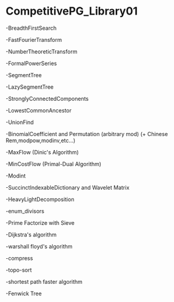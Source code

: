 # CompetitivePG_Library01
-BreadthFirstSearch

-FastFourierTransform

-NumberTheoreticTransform

-FormalPowerSeries

-SegmentTree 

-LazySegmentTree

-StronglyConnectedComponents

-LowestCommonAncestor

-UnionFind

-BinomialCoefficient and Permutation (arbitrary mod) (+ Chinese Rem,modpow,modinv,etc...)

-MaxFlow (Dinic's Algorithm)

-MinCostFlow (Primal-Dual Algorithm)

-Modint

-SuccinctIndexableDictionary and Wavelet Matrix

-HeavyLightDecomposition

-enum_divisors

-Prime Factorize with Sieve

-Dijkstra's algorithm

-warshall floyd's algorithm

-compress

-topo-sort

-shortest path faster algorithm

-Fenwick Tree
